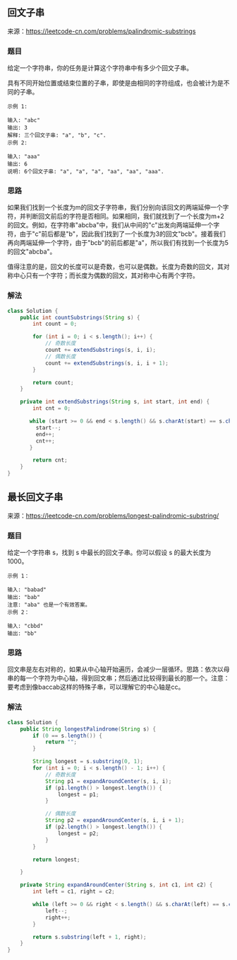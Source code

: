 
## 回文子串
来源：https://leetcode-cn.com/problems/palindromic-substrings

### 题目
给定一个字符串，你的任务是计算这个字符串中有多少个回文子串。

具有不同开始位置或结束位置的子串，即使是由相同的字符组成，也会被计为是不同的子串。
```
示例 1:

输入: "abc"
输出: 3
解释: 三个回文子串: "a", "b", "c".
示例 2:

输入: "aaa"
输出: 6
说明: 6个回文子串: "a", "a", "a", "aa", "aa", "aaa".
```

### 思路
如果我们找到一个长度为m的回文子字符串，我们分别向该回文的两端延伸一个字符，并判断回文前后的字符是否相同。如果相同，我们就找到了一个长度为m+2的回文。例如，在字符串"abcba"中，我们从中间的"c"出发向两端延伸一个字符，由于"c"前后都是"b"，因此我们找到了一个长度为3的回文"bcb"。接着我们再向两端延伸一个字符，由于"bcb"的前后都是"a"，所以我们有找到一个长度为5 的回文"abcba"。

值得注意的是，回文的长度可以是奇数，也可以是偶数。长度为奇数的回文，其对称中心只有一个字符；而长度为偶数的回文，其对称中心有两个字符。

### 解法
```java
class Solution {
    public int countSubstrings(String s) {
        int count = 0;

        for (int i = 0; i < s.length(); i++) {
            // 奇数长度
            count += extendSubstrings(s, i, i);  
            // 偶数长度   
            count += extendSubstrings(s, i, i + 1);
        }

        return count;
    }

    private int extendSubstrings(String s, int start, int end) {
        int cnt = 0;

       while (start >= 0 && end < s.length() && s.charAt(start) == s.charAt(end)) {
         start--;
         end++;
         cnt++;
       }

        return cnt;
    }
}
```


## 最长回文子串
来源：https://leetcode-cn.com/problems/longest-palindromic-substring/

### 题目
给定一个字符串 s，找到 s 中最长的回文子串。你可以假设 s 的最大长度为 1000。

```
示例 1：

输入: "babad"
输出: "bab"
注意: "aba" 也是一个有效答案。
示例 2：

输入: "cbbd"
输出: "bb"
```

### 思路
回文串是左右对称的，如果从中心轴开始遍历，会减少一层循环。思路：依次以母串的每一个字符为中心轴，得到回文串；然后通过比较得到最长的那一个。注意：要考虑到像baccab这样的特殊子串，可以理解它的中心轴是cc。

### 解法
```java
class Solution {
    public String longestPalindrome(String s) {
        if (0 == s.length()) {
            return "";
        }

        String longest = s.substring(0, 1);
        for (int i = 0; i < s.length() - 1; i++) {
            // 奇数长度
            String p1 = expandAroundCenter(s, i, i);
            if (p1.length() > longest.length()) {
                longest = p1;
            }

            // 偶数长度
            String p2 = expandAroundCenter(s, i, i + 1);
            if (p2.length() > longest.length()) {
                longest = p2;
            }
        }

        return longest;

    }

    private String expandAroundCenter(String s, int c1, int c2) {
        int left = c1, right = c2;

        while (left >= 0 && right < s.length() && s.charAt(left) == s.charAt(right)) {
            left--;
            right++;
        }

        return s.substring(left + 1, right);
    }
}
```
